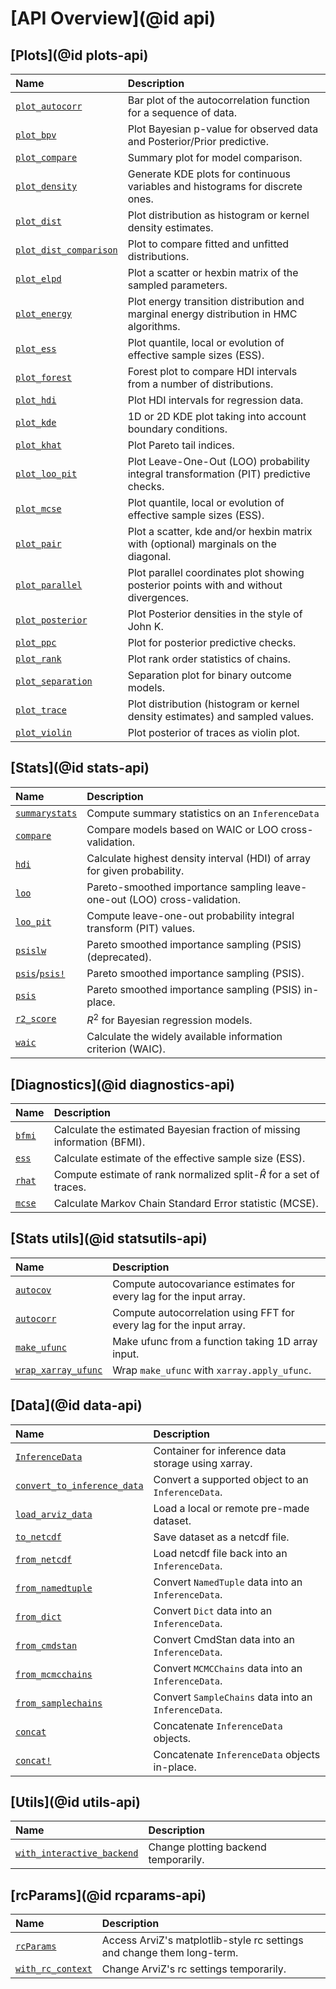 # [API Overview](@id api)

## [Plots](@id plots-api)

| Name                           | Description                                                                             |
|:------------------------------ |:--------------------------------------------------------------------------------------- |
| [`plot_autocorr`](@ref)        | Bar plot of the autocorrelation function for a sequence of data.                        |
| [`plot_bpv`](@ref)             | Plot Bayesian p-value for observed data and Posterior/Prior predictive.                 |
| [`plot_compare`](@ref)         | Summary plot for model comparison.                                                      |
| [`plot_density`](@ref)         | Generate KDE plots for continuous variables and histograms for discrete ones.           |
| [`plot_dist`](@ref)            | Plot distribution as histogram or kernel density estimates.                             |
| [`plot_dist_comparison`](@ref) | Plot to compare fitted and unfitted distributions.                                      |
| [`plot_elpd`](@ref)            | Plot a scatter or hexbin matrix of the sampled parameters.                              |
| [`plot_energy`](@ref)          | Plot energy transition distribution and marginal energy distribution in HMC algorithms. |
| [`plot_ess`](@ref)             | Plot quantile, local or evolution of effective sample sizes (ESS).                      |
| [`plot_forest`](@ref)          | Forest plot to compare HDI intervals from a number of distributions.                    |
| [`plot_hdi`](@ref)             | Plot HDI intervals for regression data.                                                 |
| [`plot_kde`](@ref)             | 1D or 2D KDE plot taking into account boundary conditions.                              |
| [`plot_khat`](@ref)            | Plot Pareto tail indices.                                                               |
| [`plot_loo_pit`](@ref)         | Plot Leave-One-Out (LOO) probability integral transformation (PIT) predictive checks.   |
| [`plot_mcse`](@ref)            | Plot quantile, local or evolution of effective sample sizes (ESS).                      |
| [`plot_pair`](@ref)            | Plot a scatter, kde and/or hexbin matrix with (optional) marginals on the diagonal.     |
| [`plot_parallel`](@ref)        | Plot parallel coordinates plot showing posterior points with and without divergences.   |
| [`plot_posterior`](@ref)       | Plot Posterior densities in the style of John K.                                        |
| [`plot_ppc`](@ref)             | Plot for posterior predictive checks.                                                   |
| [`plot_rank`](@ref)            | Plot rank order statistics of chains.                                                   |
| [`plot_separation`](@ref)      | Separation plot for binary outcome models.                                              |
| [`plot_trace`](@ref)           | Plot distribution (histogram or kernel density estimates) and sampled values.           |
| [`plot_violin`](@ref)          | Plot posterior of traces as violin plot.                                                |

## [Stats](@id stats-api)

| Name                           | Description                                                               |
|:------------------------------ |:------------------------------------------------------------------------- |
| [`summarystats`](@ref)         | Compute summary statistics on an `InferenceData`                          |
| [`compare`](@ref)              | Compare models based on WAIC or LOO cross-validation.                     |
| [`hdi`](@ref)                  | Calculate highest density interval (HDI) of array for given probability.  |
| [`loo`](@ref)                  | Pareto-smoothed importance sampling leave-one-out (LOO) cross-validation. |
| [`loo_pit`](@ref)              | Compute leave-one-out probability integral transform (PIT) values.        |
| [`psislw`](@ref)               | Pareto smoothed importance sampling (PSIS) (deprecated).                  |
| [`psis`](@ref)/[`psis!`](@ref) | Pareto smoothed importance sampling (PSIS).                               |
| [`psis`](@ref)                 | Pareto smoothed importance sampling (PSIS) in-place.                      |
| [`r2_score`](@ref)             | $R^2$ for Bayesian regression models.                                     |
| [`waic`](@ref)                 | Calculate the widely available information criterion (WAIC).              |

## [Diagnostics](@id diagnostics-api)

| Name           | Description                                                              |
|:-------------- |:------------------------------------------------------------------------ |
| [`bfmi`](@ref) | Calculate the estimated Bayesian fraction of missing information (BFMI). |
| [`ess`](@ref)  | Calculate estimate of the effective sample size (ESS).                   |
| [`rhat`](@ref) | Compute estimate of rank normalized split-$\hat{R}$ for a set of traces. |
| [`mcse`](@ref) | Calculate Markov Chain Standard Error statistic (MCSE).                  |

## [Stats utils](@id statsutils-api)

| Name                        | Description                                                          |
|:--------------------------- |:-------------------------------------------------------------------- |
| [`autocov`](@ref)           | Compute autocovariance estimates for every lag for the input array.  |
| [`autocorr`](@ref)          | Compute autocorrelation using FFT for every lag for the input array. |
| [`make_ufunc`](@ref)        | Make ufunc from a function taking 1D array input.                    |
| [`wrap_xarray_ufunc`](@ref) | Wrap `make_ufunc` with `xarray.apply_ufunc`.                         |

## [Data](@id data-api)

| Name                                | Description                                          |
|:----------------------------------- |:---------------------------------------------------- |
| [`InferenceData`](@ref)             | Container for inference data storage using xarray.   |
| [`convert_to_inference_data`](@ref) | Convert a supported object to an `InferenceData`.    |
| [`load_arviz_data`](@ref)           | Load a local or remote pre-made dataset.             |
| [`to_netcdf`](@ref)                 | Save dataset as a netcdf file.                       |
| [`from_netcdf`](@ref)               | Load netcdf file back into an `InferenceData`.       |
| [`from_namedtuple`](@ref)           | Convert `NamedTuple` data into an `InferenceData`.   |
| [`from_dict`](@ref)                 | Convert `Dict` data into an `InferenceData`.         |
| [`from_cmdstan`](@ref)              | Convert CmdStan data into an `InferenceData`.        |
| [`from_mcmcchains`](@ref)           | Convert `MCMCChains` data into an `InferenceData`.   |
| [`from_samplechains`](@ref)         | Convert `SampleChains` data into an `InferenceData`. |
| [`concat`](@ref)                    | Concatenate `InferenceData` objects.                 |
| [`concat!`](@ref)                   | Concatenate `InferenceData` objects in-place.        |

## [Utils](@id utils-api)

| Name                               | Description                          |
|:---------------------------------- |:------------------------------------ |
| [`with_interactive_backend`](@ref) | Change plotting backend temporarily. |

## [rcParams](@id rcparams-api)

| Name                      | Description                                                            |
|:------------------------- |:---------------------------------------------------------------------- |
| [`rcParams`](@ref)        | Access ArviZ's matplotlib-style rc settings and change them long-term. |
| [`with_rc_context`](@ref) | Change ArviZ's rc settings temporarily.                                |
